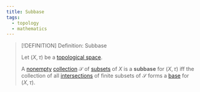 ```yaml
---
title: Subbase
tags:
  - topology
  - mathematics
---
```


>[!DEFINITION] Definition: Subbase
>
>Let $(X, \tau)$ be a [topological space](../Topological%20Spaces/index.md).
>
>A [nonempty](../../Set%20Theory/The%20Empty%20Set.md) [collection](../../Set%20Theory/Collections/index.md) $\mathcal{S}$ of [subsets](../../Set%20Theory/Sets.md) of $X$ is a **subbase** for $(X, \tau)$ iff the collection of all [intersections](../../Set%20Theory/Collections/Operations%20with%20Collections.md) of finite subsets of $\mathcal{S}$ forms a [base](./index.md) for $(X, \tau)$.
>